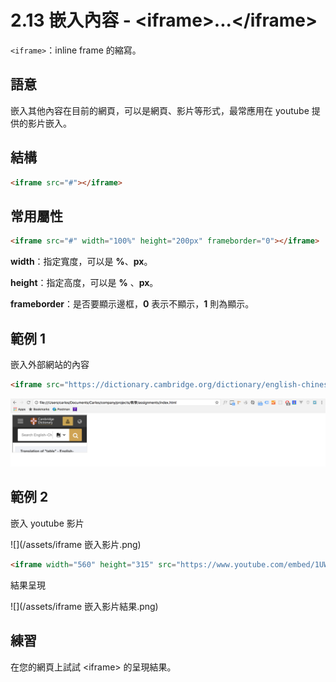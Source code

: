 # 2.13 嵌入內容 - &lt;iframe&gt;...&lt;/iframe&gt;

`<iframe>`：inline frame 的縮寫。

## 語意

嵌入其他內容在目前的網頁，可以是網頁、影片等形式，最常應用在 youtube 提供的影片嵌入。

## 結構

```html
<iframe src="#"></iframe>
```

## 常用屬性

```html
<iframe src="#" width="100%" height="200px" frameborder="0"></iframe>
```

**width**：指定寬度，可以是 **%**、**px**。

**height**：指定高度，可以是 **%** 、**px**。

**frameborder**：是否要顯示邊框，**0** 表示不顯示，**1** 則為顯示。

## 範例 1

嵌入外部網站的內容

```html
<iframe src="https://dictionary.cambridge.org/dictionary/english-chinese-traditional/table"></iframe>
```

![](/assets/iframe_嵌入外部網站.png)

## 範例 2

嵌入 youtube 影片

![](/assets/iframe 嵌入影片.png)



```html
<iframe width="560" height="315" src="https://www.youtube.com/embed/1UWI7epjcBk" frameborder="0" allow="autoplay; encrypted-media" allowfullscreen></iframe>
```

結果呈現

![](/assets/iframe 嵌入影片結果.png)

## 練習

在您的網頁上試試 &lt;iframe&gt; 的呈現結果。

